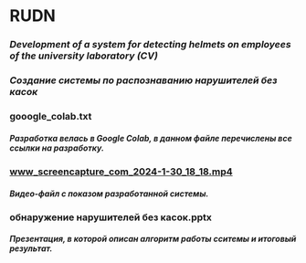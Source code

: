 # RUDN
### _Development of a system for detecting helmets on employees of the university laboratory (CV)_
### _Создание системы по распознаванию нарушителей без касок_

### gooogle_colab.txt
##### Разработка велась в Google Colab, в данном файле перечислены все ссылки на разработку.

### www_screencapture_com_2024-1-30_18_18.mp4
##### Видео-файл с показом разработанной системы.

### обнаружение нарушителей без касок.pptx
##### Презентация, в которой описан алгоритм работы сситемы и итоговый результат.
